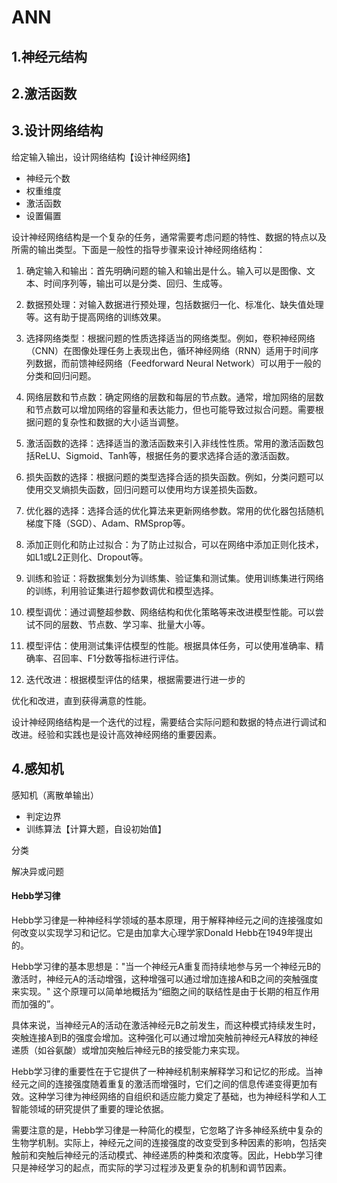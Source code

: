 # ANN

## 1.神经元结构

## 2.激活函数

## 3.设计网络结构

给定输入输出，设计网络结构【设计神经网络】
- 神经元个数
- 权重维度
- 激活函数
- 设置偏置

设计神经网络结构是一个复杂的任务，通常需要考虑问题的特性、数据的特点以及所需的输出类型。下面是一般性的指导步骤来设计神经网络结构：

1. 确定输入和输出：首先明确问题的输入和输出是什么。输入可以是图像、文本、时间序列等，输出可以是分类、回归、生成等。

2. 数据预处理：对输入数据进行预处理，包括数据归一化、标准化、缺失值处理等。这有助于提高网络的训练效果。

3. 选择网络类型：根据问题的性质选择适当的网络类型。例如，卷积神经网络（CNN）在图像处理任务上表现出色，循环神经网络（RNN）适用于时间序列数据，而前馈神经网络（Feedforward Neural Network）可以用于一般的分类和回归问题。

4. 网络层数和节点数：确定网络的层数和每层的节点数。通常，增加网络的层数和节点数可以增加网络的容量和表达能力，但也可能导致过拟合问题。需要根据问题的复杂性和数据的大小适当调整。

5. 激活函数的选择：选择适当的激活函数来引入非线性性质。常用的激活函数包括ReLU、Sigmoid、Tanh等，根据任务的要求选择合适的激活函数。

6. 损失函数的选择：根据问题的类型选择合适的损失函数。例如，分类问题可以使用交叉熵损失函数，回归问题可以使用均方误差损失函数。

7. 优化器的选择：选择合适的优化算法来更新网络参数。常用的优化器包括随机梯度下降（SGD）、Adam、RMSprop等。

8. 添加正则化和防止过拟合：为了防止过拟合，可以在网络中添加正则化技术，如L1或L2正则化、Dropout等。

9. 训练和验证：将数据集划分为训练集、验证集和测试集。使用训练集进行网络的训练，利用验证集进行超参数调优和模型选择。

10. 模型调优：通过调整超参数、网络结构和优化策略等来改进模型性能。可以尝试不同的层数、节点数、学习率、批量大小等。

11. 模型评估：使用测试集评估模型的性能。根据具体任务，可以使用准确率、精确率、召回率、F1分数等指标进行评估。

12. 迭代改进：根据模型评估的结果，根据需要进行进一步的

优化和改进，直到获得满意的性能。

设计神经网络结构是一个迭代的过程，需要结合实际问题和数据的特点进行调试和改进。经验和实践也是设计高效神经网络的重要因素。

## 4.感知机

感知机（离散单输出）
- 判定边界
- 训练算法【计算大题，自设初始值】

分类

解决异或问题

#### Hebb学习律

Hebb学习律是一种神经科学领域的基本原理，用于解释神经元之间的连接强度如何改变以实现学习和记忆。它是由加拿大心理学家Donald Hebb在1949年提出的。

Hebb学习律的基本思想是："当一个神经元A重复而持续地参与另一个神经元B的激活时，神经元A的活动增强，这种增强可以通过增加连接A和B之间的突触强度来实现。" 这个原理可以简单地概括为“细胞之间的联结性是由于长期的相互作用而加强的”。

具体来说，当神经元A的活动在激活神经元B之前发生，而这种模式持续发生时，突触连接A到B的强度会增加。这种强化可以通过增加突触前神经元A释放的神经递质（如谷氨酸）或增加突触后神经元B的接受能力来实现。

Hebb学习律的重要性在于它提供了一种神经机制来解释学习和记忆的形成。当神经元之间的连接强度随着重复的激活而增强时，它们之间的信息传递变得更加有效。这种学习律为神经网络的自组织和适应能力奠定了基础，也为神经科学和人工智能领域的研究提供了重要的理论依据。

需要注意的是，Hebb学习律是一种简化的模型，它忽略了许多神经系统中复杂的生物学机制。实际上，神经元之间的连接强度的改变受到多种因素的影响，包括突触前和突触后神经元的活动模式、神经递质的种类和浓度等。因此，Hebb学习律只是神经学习的起点，而实际的学习过程涉及更复杂的机制和调节因素。